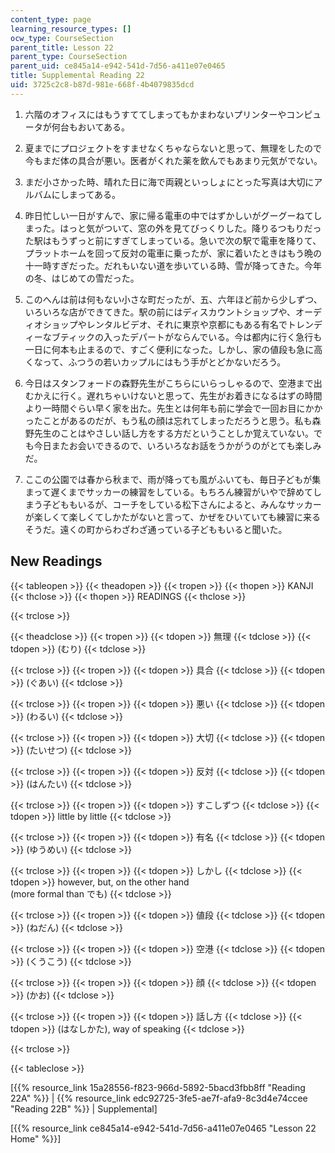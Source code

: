 ```yaml
---
content_type: page
learning_resource_types: []
ocw_type: CourseSection
parent_title: Lesson 22
parent_type: CourseSection
parent_uid: ce845a14-e942-541d-7d56-a411e07e0465
title: Supplemental Reading 22
uid: 3725c2c8-b87d-981e-668f-4b4079835dcd
---
```


1.  六階のオフィスにはもうすててしまってもかまわないプリンターやコンピュータが何台もおいてある。  
    
2.  夏までにプロジェクトをすませなくちゃならないと思って、無理をしたので今もまだ体の具合が悪い。医者がくれた薬を飲んでもあまり元気がでない。  
    
3.  まだ小さかった時、晴れた日に海で両親といっしょにとった写真は大切にアルバムにしまってある。  
    
4.  昨日忙しい一日がすんで、家に帰る電車の中ではずかしいがグーグーねてしまった。はっと気がついて、窓の外を見てびっくりした。降りるつもりだった駅はもうずっと前にすぎてしまっている。急いで次の駅で電車を降りて、プラットホームを回って反対の電車に乗ったが、家に着いたときはもう晩の十一時すぎだった。だれもいない道を歩いている時、雪が降ってきた。今年の冬、はじめての雪だった。  
    
5.  このへんは前は何もない小さな町だったが、五、六年ほど前から少しずつ、いろいろな店ができてきた。駅の前にはディスカウントショップや、オーディオショップやレンタルビデオ、それに東京や京都にもある有名でトレンディーなブティックの入ったデパートがならんでいる。今は都内に行く急行も一日に何本も止まるので、すごく便利になった。しかし、家の値段も急に高くなって、ふつうの若いカップルにはもう手がとどかないだろう。  
    
6.  今日はスタンフォードの森野先生がこちらにいらっしゃるので、空港まで出むかえに行く。遅れちゃいけないと思って、先生がお着きになるはずの時間より一時間ぐらい早く家を出た。先生とは何年も前に学会で一回お目にかかったことがあるのだが、もう私の顔は忘れてしまっただろうと思う。私も森野先生のことはやさしい話し方をする方だということしか覚えていない。でも今日またお会いできるので、いろいろなお話をうかがうのがとても楽しみだ。  
    
7.  ここの公園では春から秋まで、雨が降っても風がふいても、毎日子どもが集まって遅くまでサッカーの練習をしている。もちろん練習がいやで辞めてしまう子どももいるが、コーチをしている松下さんによると、みんなサッカーが楽しくて楽しくてしかたがないと言って、かぜをひいていても練習に来るそうだ。遠くの町からわざわざ通っている子どももいると聞いた。

New Readings
------------

{{< tableopen >}}
{{< theadopen >}}
{{< tropen >}}
{{< thopen >}}
KANJI
{{< thclose >}}
{{< thopen >}}
READINGS
{{< thclose >}}

{{< trclose >}}

{{< theadclose >}}
{{< tropen >}}
{{< tdopen >}}
無理
{{< tdclose >}}
{{< tdopen >}}
(むり)
{{< tdclose >}}

{{< trclose >}}
{{< tropen >}}
{{< tdopen >}}
具合
{{< tdclose >}}
{{< tdopen >}}
(ぐあい)
{{< tdclose >}}

{{< trclose >}}
{{< tropen >}}
{{< tdopen >}}
悪い
{{< tdclose >}}
{{< tdopen >}}
(わるい)
{{< tdclose >}}

{{< trclose >}}
{{< tropen >}}
{{< tdopen >}}
大切
{{< tdclose >}}
{{< tdopen >}}
(たいせつ)
{{< tdclose >}}

{{< trclose >}}
{{< tropen >}}
{{< tdopen >}}
反対
{{< tdclose >}}
{{< tdopen >}}
(はんたい)
{{< tdclose >}}

{{< trclose >}}
{{< tropen >}}
{{< tdopen >}}
すこしずつ
{{< tdclose >}}
{{< tdopen >}}
little by little
{{< tdclose >}}

{{< trclose >}}
{{< tropen >}}
{{< tdopen >}}
有名
{{< tdclose >}}
{{< tdopen >}}
(ゆうめい)
{{< tdclose >}}

{{< trclose >}}
{{< tropen >}}
{{< tdopen >}}
しかし
{{< tdclose >}}
{{< tdopen >}}
however, but, on the other hand  
(more formal than でも)
{{< tdclose >}}

{{< trclose >}}
{{< tropen >}}
{{< tdopen >}}
値段
{{< tdclose >}}
{{< tdopen >}}
(ねだん)
{{< tdclose >}}

{{< trclose >}}
{{< tropen >}}
{{< tdopen >}}
空港
{{< tdclose >}}
{{< tdopen >}}
(くうこう)
{{< tdclose >}}

{{< trclose >}}
{{< tropen >}}
{{< tdopen >}}
顔
{{< tdclose >}}
{{< tdopen >}}
(かお)
{{< tdclose >}}

{{< trclose >}}
{{< tropen >}}
{{< tdopen >}}
話し方
{{< tdclose >}}
{{< tdopen >}}
(はなしかた), way of speaking
{{< tdclose >}}

{{< trclose >}}

{{< tableclose >}}

\[{{% resource_link 15a28556-f823-966d-5892-5bacd3fbb8ff "Reading 22A" %}} | {{% resource_link edc92725-3fe5-ae7f-afa9-8c3d4e74ccee "Reading 22B" %}} | Supplemental\]

\[{{% resource_link ce845a14-e942-541d-7d56-a411e07e0465 "Lesson 22 Home" %}}\]